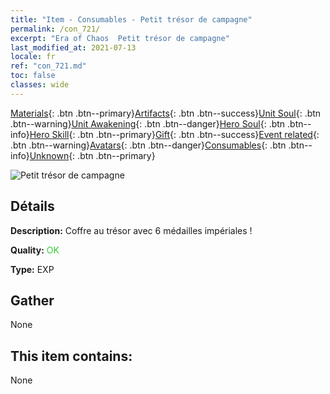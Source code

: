 ```yaml
---
title: "Item - Consumables - Petit trésor de campagne"
permalink: /con_721/
excerpt: "Era of Chaos  Petit trésor de campagne"
last_modified_at: 2021-07-13
locale: fr
ref: "con_721.md"
toc: false
classes: wide
---
```

 [Materials](/ItemsFR/){: .btn .btn--primary}[Artifacts](/ItemsFR/Artifacts/){: .btn .btn--success}[Unit Soul](/ItemsFR/UnitSoul/){: .btn .btn--warning}[Unit Awakening](/ItemsFR/UnitAwakening/){: .btn .btn--danger}[Hero Soul](/ItemsFR/HeroSoul/){: .btn .btn--info}[Hero Skill](/ItemsFR/HeroSkill/){: .btn .btn--primary}[Gift](/ItemsFR/Gift/){: .btn .btn--success}[Event related](/ItemsFR/Events/){: .btn .btn--warning}[Avatars](/ItemsFR/Avatars/){: .btn .btn--danger}[Consumables](/ItemsFR/Consumables/){: .btn .btn--info}[Unknown](/ItemsFR/Unknown/){: .btn .btn--primary}

 ![Petit trésor de campagne](/images/t/i_505.png)

## Détails
 **Description:** Coffre au trésor avec 6 médailles impériales !

 **Quality:** <span style="color: #32CD32">OK</span>

 **Type:** EXP

## Gather

  None

## This item contains:

  None


